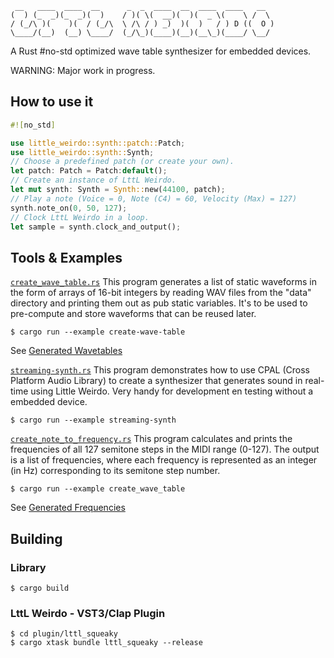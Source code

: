 ```
 __   ____  ____  __      _  _  ____  __  ____  ____   __  
(  ) (_  _)(_  _)(  )    / )( \(  __)(  )(  _ \(    \ /  \ 
/ (_/\ )(    )(  / (_/\  \ /\ / ) _)  )(  )   / ) D ((  O )
\____/(__)  (__) \____/  (_/\_)(____)(__)(__\_)(____/ \__/ 
```

A Rust #no-std optimized wave table synthesizer for embedded devices.

WARNING: Major work in progress.

## How to use it

```rust
#![no_std]

use little_weirdo::synth::patch::Patch;
use little_weirdo::synth::Synth;
// Choose a predefined patch (or create your own).
let patch: Patch = Patch:default();
// Create an instance of LttL Weirdo.
let mut synth: Synth = Synth::new(44100, patch);
// Play a note (Voice = 0, Note (C4) = 60, Velocity (Max) = 127)
synth.note_on(0, 50, 127);
// Clock LttL Weirdo in a loop.
let sample = synth.clock_and_output();
```


## Tools & Examples

[`create_wave_table.rs`](/examples/create_wave_table.rs) This program generates a list of static waveforms in the form of arrays of 16-bit integers by reading WAV files from the "data" directory and printing them out as pub static variables. It's to be used to pre-compute and store waveforms that can be reused later.

```
$ cargo run --example create-wave-table 
```

See [Generated Wavetables](/src/synth/data/wavetables.rs)


[`streaming-synth.rs`](/examples/streaming-synth.rs) This program demonstrates how to use CPAL (Cross Platform Audio Library) to create a synthesizer that generates sound in real-time using Little Weirdo. Very handy for development en testing without a embedded device.

```
$ cargo run --example streaming-synth 
```

[`create_note_to_frequency.rs`](/examples/create_note_to_freq_table.rs) This program calculates and prints the frequencies of all 127 semitone steps in the MIDI range (0-127). The output is a list of frequencies, where each frequency is represented as an integer (in Hz) corresponding to its semitone step number.

```
$ cargo run --example create_wave_table 
```

See [Generated Frequencies](/src/synth/data/frequencies.rs)

## Building

### Library
```
$ cargo build
```

### LttL Weirdo - VST3/Clap Plugin 
```
$ cd plugin/lttl_squeaky
$ cargo xtask bundle lttl_squeaky --release
```